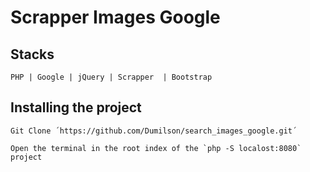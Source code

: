 # Scrapper Images Google 
## Stacks
 `PHP | Google | jQuery | Scrapper  | Bootstrap`
 
## Installing the project
    Git Clone ´https://github.com/Dumilson/search_images_google.git´

    Open the terminal in the root index of the `php -S localost:8080` project
